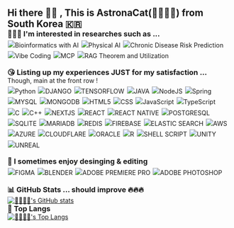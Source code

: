 <h2 style="margin: 0;">Hi there 🤚🏻 , This is AstronaCat(👩🏻‍🚀🐱) from South Korea 🇰🇷</h2>

<h3 style="margin: 0;">👩🏻‍🎓 I'm interested in researches such as ... </h3>
<p style="line-height: 1.6; margin-top: 4px;">
<img src="https://img.shields.io/badge/Bioinformatics%20with-AI-yellow" alt="Bioinformatics with AI" style="margin:1px;">
<img src="https://img.shields.io/badge/Physical%20AI-blue" alt="Physical AI" style="margin:1px;">
<img src="https://img.shields.io/badge/Chronic%20Disease-Risk%20Prediction-red" alt="Chronic Disease Risk Prediction" style="margin:1px;"><br>
<img src="https://img.shields.io/badge/Vibe-Coding-orange" alt="Vibe Coding" style="margin:1px;">
<img src="https://img.shields.io/badge/MCP-brown" alt="MCP" style="margin:1px;">
<img src="https://img.shields.io/badge/RAG-Theorem%20and%20Building-purple" alt="RAG Theorem and Utilization" style="margin:1px;"><br>
</p>

<h3 style="margin: 0;">😘 Listing up my experiences JUST for my satisfaction ...</h3> Though, main at the front row !
<p style="line-height: 1.6; margin-top: 4px;">
<img src="https://img.shields.io/badge/Python-3776AB?style=flat&logo=python&logoColor=white" alt="Python" style="margin:1px;">
  <img src="https://img.shields.io/badge/Django-092E20?style=flat&logo=django&logoColor=white" alt="DJANGO" style="margin:1px;">
  <img src="https://img.shields.io/badge/TensorFlow-FF6F00?style=flat&logo=tensorflow&logoColor=white" alt="TENSORFLOW" style="margin:1px;">
  <img src="https://img.shields.io/badge/Java-ED8B00?style=flat&logo=openjdk&logoColor=white" alt="JAVA" style="margin:1px;">
  <img src="https://img.shields.io/badge/Node.js-43853D?style=flat&logo=node.js&logoColor=white" alt="NodeJS" style="margin:1px;">
  <img src="https://img.shields.io/badge/Spring-6DB33F?style=flat&logo=spring&logoColor=white" alt="Spring" style="margin:1px;">
  <img src="https://img.shields.io/badge/MySQL-00000F?style=flat&logo=mysql&logoColor=white" alt="MYSQL" style="margin:1px;">
  <img src="https://img.shields.io/badge/MongoDB-4EA94B?style=flat&logo=mongodb&logoColor=white" alt="MONGODB" style="margin:1px;">
  <img src="https://img.shields.io/badge/HTML5-E34F26?style=flat&logo=html5&logoColor=white" alt="HTML5" style="margin:1px;">
  <img src="https://img.shields.io/badge/CSS-239120?&style=flat&logo=css3&logoColor=white" alt="CSS" style="margin:1px;">
  <img src="https://img.shields.io/badge/JavaScript-F7DF1E?style=flat&logo=JavaScript&logoColor=white" alt="JavaScript" style="margin:1px;">
  <img src="https://img.shields.io/badge/TypeScript-007ACC?style=flat&logo=typescript&logoColor=white" alt="TypeScript" style="margin:1px;"><br>
  <img src="https://img.shields.io/badge/C-00599C?style=flat&logo=c&logoColor=white" alt="C" style="margin:1px;">
  <img src="https://img.shields.io/badge/C%2B%2B-00599C?style=flat&logo=c%2B%2B&logoColor=white" alt="C++" style="margin:1px;">
  <img src="https://img.shields.io/badge/Next.js-000?logo=nextdotjs&logoColor=fff&style=flat" alt="NEXTJS" style="margin:1px;">
  <img src="https://img.shields.io/badge/React-20232A?style=flat&logo=react&logoColor=61DAFB" alt="REACT" style="margin:1px;">
  <img src="https://img.shields.io/badge/React_Native-20232A?style=flat&logo=react&logoColor=61DAFB" alt="REACT NATIVE" style="margin:1px;">
  <img src="https://img.shields.io/badge/PostgreSQL-316192?style=flat&logo=postgresql&logoColor=white" alt="POSTGRESQL" style="margin:1px;">
  <img src="https://img.shields.io/badge/SQLite-07405E?style=flat&logo=sqlite&logoColor=white" alt="SQLITE" style="margin:1px;">
  <img src="https://img.shields.io/badge/MariaDB-003545?style=flat&logo=mariadb&logoColor=white" alt="MARIADB" style="margin:1px;">
  <img src="https://img.shields.io/badge/redis-%23DD0031.svg?&style=flat&logo=redis&logoColor=white" alt="REDIS" style="margin:1px;">
  <img src="https://img.shields.io/badge/Firebase-039BE5?style=flat&logo=Firebase&logoColor=white" alt="FIREBASE" style="margin:1px;">
  <img src="https://img.shields.io/badge/Elastic_Search-005571?style=flat&logo=elasticsearch&logoColor=white" alt="ELASTIC SEARCH" style="margin:1px;">
  <img src="https://img.shields.io/badge/Amazon_AWS-FF9900?style=flat&logo=amazonaws&logoColor=white" alt="AWS" style="margin:1px;"><br>
  <img src="https://img.shields.io/badge/Microsoft_Azure-0089D6?style=flat&logo=microsoft-azure&logoColor=white" alt="AZURE" style="margin:1px;">
  <img src="https://img.shields.io/badge/Cloudflare-F38020?style=flat&logo=Cloudflare&logoColor=white" alt="CLOUDFLARE" style="margin:1px;">
  <img src="https://img.shields.io/badge/Oracle-F80000?style=flat&logo=oracle&logoColor=black" alt="ORACLE" style="margin:1px;">
  <img src="https://img.shields.io/badge/R-276DC3?style=flat&logo=r&logoColor=white" alt="R" style="margin:1px;">
  <img src="https://img.shields.io/badge/Shell_Script-121011?style=flat&logo=gnu-bash&logoColor=white" alt="SHELL SCRIPT" style="margin:1px;">
  <img src="https://img.shields.io/badge/Unity-100000?style=flat&logo=unity&logoColor=white" alt="UNITY" style="margin:1px;">
  <img src="https://img.shields.io/badge/unrealengine-%23313131.svg?style=flat&logo=unrealengine&logoColor=white" alt="UNREAL" style="margin:1px;">
</p>

<h3 style="margin: 0;">🤩 I sometimes enjoy desinging & editing</h3>
<p style="line-height: 1.6; margin-top: 4px;">
<img src="https://img.shields.io/badge/Figma-F24E1E?style=flat&logo=figma&logoColor=white" alt="FIGMA" style="margin:1px;">
<img src="https://img.shields.io/badge/blender-%23F5792A.svg?style=flat&logo=blender&logoColor=white" alt="BLENDER" style="margin:1px;">
<img src="https://img.shields.io/badge/Adobe%20Premiere%20Pro-9999FF?style=flat&logo=Adobe%20Premiere%20Pro&logoColor=white" alt="ADOBE PREMIERE PRO" style="margin:1px;">
<img src="https://img.shields.io/badge/Adobe%20Photoshop-31A8FF?style=flat&logo=Adobe%20Photoshop&logoColor=black" alt="ADOBE PHOTOSHOP" style="margin:1px;">
</p>

<h3 style="margin: 0;">📊 GitHub Stats ... should improve 🔥🔥🔥</h3>
<a href="https://github.com/AstronaCat/github-readme-stats">
  <img src="https://github-readme-stats.vercel.app/api?username=AstronaCat&contribs&count_private=true&show_icons=true&&theme=cobalt" alt="👩🏻‍🚀🐱's GitHub stats">
</a>
<h3 style="margin: 0;">👑 Top Langs</h3>
<a href="https://github.com/AstronaCat/github-readme-stats">
  <img src="https://github-readme-stats.vercel.app/api/top-langs/?username=AstronaCat&layout=compact" alt="👩🏻‍🚀🐱's Top Langs">
</a>
